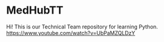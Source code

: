 # MedHubTT
Hi! This is our Technical Team repository for learning Python. 
https://www.youtube.com/watch?v=UbPaMZQLDzY
